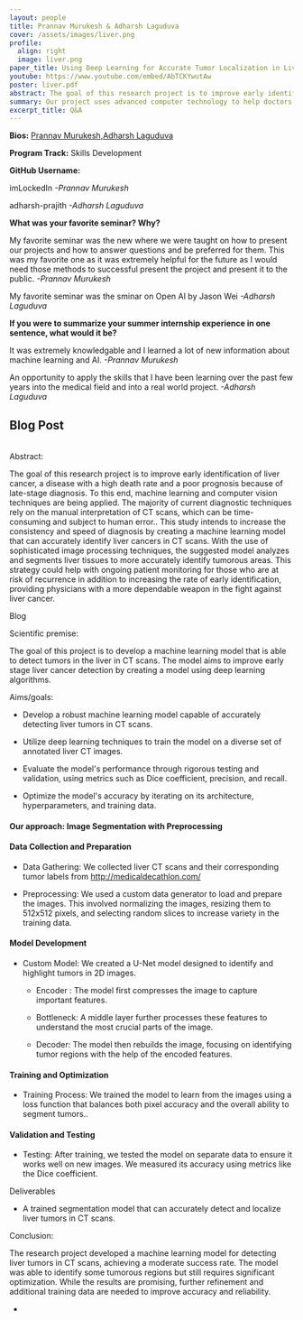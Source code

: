 ```yaml
---
layout: people
title: Prannav Murukesh & Adharsh Laguduva
cover: /assets/images/liver.png
profile:
  align: right
  image: liver.png
paper_title: Using Deep Learning for Accurate Tumor Localization in Liver Cancer Using CT Scans
youtube: https://www.youtube.com/embed/AbTCKYwutAw
poster: liver.pdf
abstract: The goal of this research project is to improve early identification of liver cancer, a disease with a high death rate and a poor prognosis because of late-stage diagnosis. To this end, machine learning and computer vision techniques are being applied. The majority of current diagnostic techniques rely on the manual interpretation of CT scans, which can be time-consuming and subject to human error.. This study intends to increase the consistency and speed of diagnosis by creating a machine learning model that can accurately identify liver cancers in CT scans. With the use of sophisticated image processing techniques, the suggested model analyzes and segments liver tissues to more accurately identify tumorous areas. This strategy could help with ongoing patient monitoring for those who are at risk of recurrence in addition to increasing the rate of early identification, providing physicians with a more dependable weapon in the fight against liver cancer.
summary: Our project uses advanced computer technology to help doctors detect liver tumors in medical images more accurately and quickly. By training computers to identify liver tumors in CT scans, we're making it easier for doctors to catch cancer early and provide timely treatment.
excerpt_title: Q&A
---
```

**Bios:** [Prannav Murukesh](https://jlevy44.github.io/levylab/people/HS_Prannav_Murukesh),[Adharsh Laguduva](https://jlevy44.github.io/levylab/people/HS_Adharsh_Laguduva)

**Program Track:** Skills Development

**GitHub Username:**  

imLockedIn
*-Prannav Murukesh*

adharsh-prajith
*-Adharsh Laguduva*


**What was your favorite seminar? Why?**  

My favorite seminar was the new where we were taught on how to present our projects and how to answer questions and be preferred for them. This was my favorite one as it was extremely helpful for the future as I would need those methods to successful present the project and present it to the public.
*-Prannav Murukesh*

My favorite seminar was the sminar on Open AI by Jason Wei
*-Adharsh Laguduva*


**If you were to summarize your summer internship experience in one sentence, what would it be?**  

It was extremely knowledgable and I learned a lot of new information about machine learning and AI.
*-Prannav Murukesh*

An opportunity to apply the skills that I have been learning over the past few years into the medical field and into a real world project.
*-Adharsh Laguduva*

<h2>Blog Post</h2>
<br>
Abstract:

The goal of this research project is to improve early identification of
liver cancer, a disease with a high death rate and a poor prognosis
because of late-stage diagnosis. To this end, machine learning and
computer vision techniques are being applied. The majority of current
diagnostic techniques rely on the manual interpretation of CT scans,
which can be time-consuming and subject to human error.. This study
intends to increase the consistency and speed of diagnosis by creating a
machine learning model that can accurately identify liver cancers in CT
scans. With the use of sophisticated image processing techniques, the
suggested model analyzes and segments liver tissues to more accurately
identify tumorous areas. This strategy could help with ongoing patient
monitoring for those who are at risk of recurrence in addition to
increasing the rate of early identification, providing physicians with a
more dependable weapon in the fight against liver cancer.

Blog

Scientific premise:

The goal of this project is to develop a machine learning model that is
able to detect tumors in the liver in CT scans. The model aims to
improve early stage liver cancer detection by creating a model using
deep learning algorithms.

Aims/goals:

-   Develop a robust machine learning model capable of accurately
    detecting liver tumors in CT scans.

-   Utilize deep learning techniques to train the model on a diverse set
    of annotated liver CT images.

-   Evaluate the model\'s performance through rigorous testing and
    validation, using metrics such as Dice coefficient, precision, and
    recall.

-   Optimize the model\'s accuracy by iterating on its architecture,
    hyperparameters, and training data.

#### Our approach: Image Segmentation with Preprocessing

#### Data Collection and Preparation

-   Data Gathering: We collected liver CT scans and their corresponding
    tumor labels from http://medicaldecathlon.com/

-   Preprocessing: We used a custom data generator to load and prepare
    the images. This involved normalizing the images, resizing them to
    512x512 pixels, and selecting random slices to increase variety in
    the training data.

#### Model Development

-   Custom Model: We created a U-Net model designed to identify and
    highlight tumors in 2D images.

    -   Encoder : The model first compresses the image to capture
        important features.

    -   Bottleneck: A middle layer further processes these features to
        understand the most crucial parts of the image.

    -   Decoder: The model then rebuilds the image, focusing on
        identifying tumor regions with the help of the encoded features.

#### Training and Optimization

-   Training Process: We trained the model to learn from the images
    using a loss function that balances both pixel accuracy and the
    overall ability to segment tumors..

#### Validation and Testing

-   Testing: After training, we tested the model on separate data to
    ensure it works well on new images. We measured its accuracy using
    metrics like the Dice coefficient.

Deliverables

-   A trained segmentation model that can accurately detect and localize
    liver tumors in CT scans.

Conclusion:

The research project developed a machine learning model for detecting
liver tumors in CT scans, achieving a moderate success rate. The model
was able to identify some tumorous regions but still requires
significant optimization. While the results are promising, further
refinement and additional training data are needed to improve accuracy
and reliability.

-   
